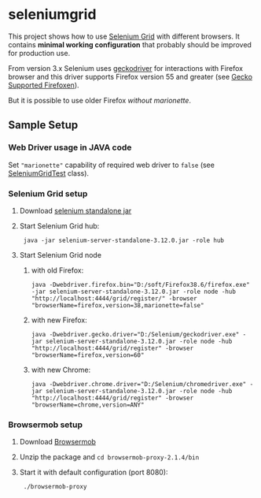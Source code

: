 seleniumgrid
==========================

This project shows how to use [Selenium Grid][selenium-grid] with different browsers. It contains **minimal working configuration** that probably should be improved for production use.

From version 3.x Selenium uses [geckodriver] for interactions with Firefox browser and this driver supports Firefox version 55 and greater (see [Gecko Supported Firefoxen][supported-firefoxen]).

But it is possible to use older Firefox *without marionette*.

Sample Setup
------------
 
### Web Driver usage in JAVA code

Set `"marionette"` capability of required web driver to `false` (see [SeleniumGridTest](src/test/java/pl/kubiczak/selenium/grid/firefox/WithoutMarionette.java#L27) class).

### Selenium Grid setup

1. Download [selenium standalone jar][selenium-standalone]
2. Start Selenium Grid hub:

        java -jar selenium-server-standalone-3.12.0.jar -role hub

3. Start Selenium Grid node

   1. with old Firefox:

          java -Dwebdriver.firefox.bin="D:/soft/Firefox38.6/firefox.exe" -jar selenium-server-standalone-3.12.0.jar -role node -hub "http://localhost:4444/grid/register/" -browser "browserName=firefox,version=38,marionette=false"

   2. with new Firefox:

          java -Dwebdriver.gecko.driver="D:/Selenium/geckodriver.exe" -jar selenium-server-standalone-3.12.0.jar -role node -hub "http://localhost:4444/grid/register" -browser "browserName=firefox,version=60"

   3. with new Chrome:

          java -Dwebdriver.chrome.driver="D:/Selenium/chromedriver.exe" -jar selenium-server-standalone-3.12.0.jar -role node -hub "http://localhost:4444/grid/register" -browser "browserName=chrome,version=ANY" 

### Browsermob setup

1. Download [Browsermob]
2. Unzip the package and `cd browsermob-proxy-2.1.4/bin`
3. Start it with default configuration (port 8080):

        ./browsermob-proxy


[selenium-grid]: https://github.com/SeleniumHQ/selenium/wiki/Grid2
[geckodriver]: https://github.com/mozilla/geckodriver
[supported-firefoxen]: https://github.com/mozilla/geckodriver#supported-firefoxen
[hub-and-node]: http://www.seleniumhq.org/docs/07_selenium_grid.jsp#selenium-grid-2-0
[selenium-standalone]: https://selenium-release.storage.googleapis.com/3.12/selenium-server-standalone-3.12.0.jar
[Browsermob]: https://bmp.lightbody.net/


